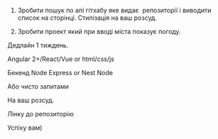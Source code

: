 
1) Зробити пошук по апі гітхабу яке видає  репозиторії і виводити список на сторінці. Стилізація на ваш розсуд.


2) Зробити проект який при вводі міста показує погоду.


Дедлайн 1 тиждень.


Angular 2+/React/Vue or html/css/js

Бекенд Node Express or Nest Node

Або чисто запитами

На ваш розсуд.


Лінку до репозиторію

Успіху вам)
